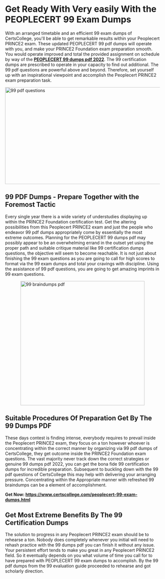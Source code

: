 <h1><strong>Get Ready With Very easily With the PEOPLECERT 99 Exam Dumps&nbsp;</strong></h1>
<p><span style="font-weight: 400;">With an arranged timetable and an efficient  99 exam dumps of CertsCollege, you'll be able to get remarkable results within your Peoplecert PRINCE2 exam. These updated PEOPLECERT 99 pdf dumps will operate with you, and make your PRINCE2 Foundation exam preparation smooth. You would operate improved and total the provided assignment on schedule by way of the <strong><a href="https://www.certscollege.com/peoplecert-99-exam-dumps.html">PEOPLECERT 99 dumps pdf 2022</a></strong>. The 99 certification dumps are prescribed to operate in your capacity to find out additional. The  99 pdf questions are powerful above and beyond. Therefore, set yourself up with an inspirational viewpoint and accomplish the Peoplecert PRINCE2 exam preparation task.&nbsp;</span></p>
<p><span style="font-weight: 400;"><img style="display: block; margin-left: auto; margin-right: auto;" src="https://i.ibb.co/CPDK3ps/Yellow-and-Blue-Initiative-Blog-Banner.png" alt="99 pdf questions" width="559" height="315" /></span></p>
<h2><strong>99 PDF Dumps - Prepare Together with the Foremost Tactic</strong></h2>
<p><span style="font-weight: 400;">Every single year there is a wide variety of understudies displaying up within the PRINCE2 Foundation certification test. Get the altering possibilities from this Peoplecert PRINCE2 exam and just the people who endeavor 99 pdf dumps appropriately come by essentially the most extreme outcomes. Planning for the PEOPLECERT 99 dumps pdf may possibly appear to be an overwhelming errand in the outset yet using the proper path and suitable critique material like 99 certification dumps questions, the objective will seem to become reachable. It is not just about finishing the 99 exam questions as you are going to call for high scores to format via the 99 exam dumps and total your cravings with discipline. Using the assistance of 99 pdf questions, you are going to get amazing imprints in 99 exam questions.</span></p>
<p><span style="font-weight: 400;"><a href="https://tinyurl.com/y9tx93th"><img style="display: block; margin-left: auto; margin-right: auto;" src="https://i.ibb.co/9tMrhdY/Teacher-Appreciation-Invitation.png" alt="99 braindumps pdf " width="404" height="404" /></a></span></p>
<h2><strong>Suitable Procedures Of Preparation Get By The 99 Dumps PDF</strong></h2>
<p><span style="font-weight: 400;">These days contest is finding intense, everybody requires to prevail inside the Peoplecert PRINCE2 exam, they focus on a ton however whoever is concentrating within the correct manner by organizing via 99 pdf dumps of CertsCollege, they get outcome inside the PRINCE2 Foundation exam questions. The vast majority never track down the correct strategies or genuine 99 dumps pdf 2022, you can get the bona fide 99 certification dumps for incredible preparation. Subsequent to buckling down with the  99 pdf questions of CertsCollege this may help with delivering your arranging pressure. Concentrating within the Appropriate manner with refreshed 99 braindumps can be a element of accomplishment.</span></p>
<p><span style="font-weight: 400;"><strong>Get Now: <a href="https://www.certscollege.com/peoplecert-99-exam-dumps.html">https://www.certscollege.com/peoplecert-99-exam-dumps.html</a></strong></span></p>
<h2><strong>Get Most Extreme Benefits By The 99 Certification Dumps</strong></h2>
<p><span style="font-weight: 400;">The solution to progress in any Peoplecert PRINCE2 exam should be to rehearse a ton. Nobody does completely whenever you initial will need to rehash practice with the 99 dumps pdf you can finish it without any issue. Your persistent effort tends to make you great in any Peoplecert PRINCE2 field. So it eventually depends on you what volume of time you call for to have prepared with PEOPLECERT 99 exam dumps to accomplish. By the 99 pdf dumps from the 99 evaluation guide proceeded to rehearse and got scholarly direction.</span></p>
